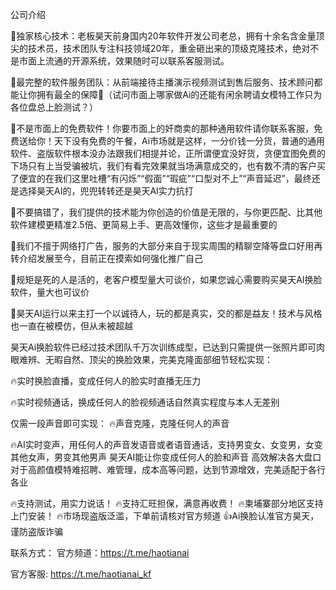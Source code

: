 公司介绍 

📼独家核心技术：老板昊天前身国内20年软件开发公司老总，拥有十余名含金量顶尖的技术员，技术团队专注科技领域20年，重金砸出来的顶级克隆技术，绝对不是市面上流通的开源系统，效果随时可以联系客服测试。

📼最完整的软件服务团队：从前端接待主播演示视频测试到售后服务、技术顾问都能让你拥有最全的保障🌊（试问市面上哪家做Ai的还能有闲余聘请女模特工作只为各位盘总上脸测试？）

📼不是市面上的免费软件！你要市面上的奸商卖的那种通用软件请你联系客服，免费送给你！天下没有免费的午餐，Ai市场就是这样，一分价钱一分货，普通的通用软件、盗版软件根本没办法跟我们相提并论，正所谓便宜没好货，贪便宜图免费的下场只有上当受骗被坑，我们有看完效果就当场满意成交的，也有数不清的客户买了便宜的在我们这里吐槽“有闪烁”“假面”“瑕疵”“口型对不上”“声音延迟”，最终还是选择昊天AI的，兜兜转转还是昊天AI实力抗打

📼不要搞错了，我们提供的技术能为你创造的价值是无限的，与你更匹配、比其他软件建模更精准2.5倍、更简易上手、更高效懂你，这些才是最重要的

📼我们不擅于网络打广告，服务的大部分来自于现实周围的精聊空降等盘口好用再转介绍发展至今，目前正在摸索如何强化推广自己

📼规矩是死的人是活的，老客户模型量大可谈价，如果您诚心需要购买昊天AI换脸软件，量大也可议价

📼昊天AI运行以来主打一个以诚待人，玩的都是真实，交的都是益友！技术与风格也一直在被模仿，但从未被超越

昊天Ai换脸软件已经过技术团队千万次训练成型，已达到只需提供一张照片即可肉眼难辨、无暇自然、顶尖的换脸效果，完美克隆面部细节轻松实现：

🔥实时换脸直播，变成任何人的脸实时直播无压力

🔥实时视频通话，换成任何人的脸视频通话自然真实程度与本人无差别

仅需一段声音即可实现：
🔥声音克隆，克隆任何人的声音

🔥AI实时变声，用任何人的声音发语音或者语音通话，支持男变女、女变男，女变其他女声，男变其他男声 昊天AI能让你变成任何人的脸和声音 高效解决各大盘口对于高颜值模特难招聘、难管理，成本高等问题，达到节源增效，完美适配于各行各业

🔥支持测试，用实力说话！ 🔥支持汇旺担保，满意再收费！ 🔥柬埔寨部分地区支持上门安装！ 🔥市场现盗版泛滥，下单前请核对官方频道 👍Ai换脸认准官方昊天，谨防盗版诈骗

联系方式：
官方频道：https://t.me/haotianai

官方客服:  https://t.me/haotianai_kf
